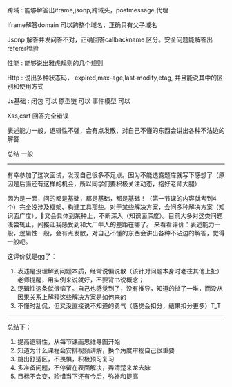 跨域 :
能够解答出iframe,jsonp,跨域头，postmessage,代理

Iframe解答domain 可以跨整个域名，正确只有父子域名

Jsonp 解答并发问答不对，正确回答callbackname 区分。安全问题能解答出referer检验


性能  :
能够说出雅虎规则的几个规则

Http :
说出多种状态码，
expired,max-age,last-modify,etag, 并且能说其中的区别和使用方式

Js基础 :
闭包 可以
原型链  可以
事件模型  可以

Xss,csrf  回答完全错误


表述能力一般，逻辑性不强，会有点发散，对自己不懂的东西会讲出各种不沾边的解答

总结  一般

---

有幸参加了这次面试，发现自己很多不足点。因为不能透露题库就写下感想了（原因是后面还有这样的机会，所以同学们要积极关注动态，抱好老师大腿）

因为是一面，问的都是基础，都是基础，都是基础！（第一节课的内容就考到4个）完全没涉及框架、构建工具那些。对于某些解决方案，会问多种解决方案（知识面广度），又会具体到某种上，不断深入（知识面深度）。目前大多对这类问题浅尝辄止，间接让我感受到和大厂牛人的差距在哪了。
来看看评价：表述能力一般，逻辑性一般，会有点发散，对自己不懂的东西会讲出各种不沾边的解答，觉得一般吧。

这评价就是gg了：
1. 表述是没理解到问题本质，经常说偏说散（该针对问题本身时老往其他上扯）老师提醒，用实例来说就好，不要背书说概念；
2. 逻辑性这条就很恼了。自己也感觉到了，没有推导，知道的扯了一堆，而没从因果关系上解释这些解决方案是如何来的
3. 不懂时乱侃，但又没直接说不知道的勇气（感觉会扣分，结果扣分更多）T_T

---

总结下：

1. 提高逻辑性，从每节课画思维导图开始
2. 知道为什么课程会安排视频讲解，换个角度审视自己很重要
3. 跳出舒适区，不畏惧，积极预习复习
4. 多准备问题，不停留在表面解决，弄清楚来龙去脉
5. 目标不会变，珍惜当下还有今后，弥补和提高
